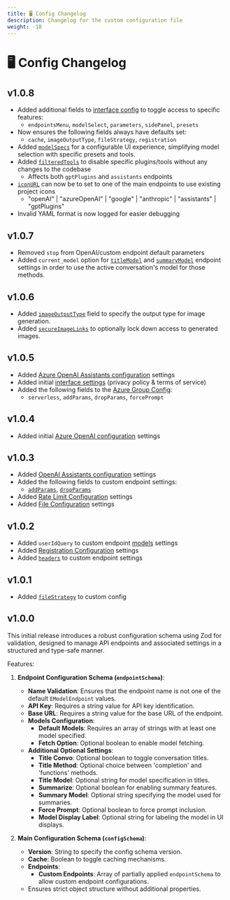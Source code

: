```yaml
---
title: 🖥️ Config Changelog
description: Changelog for the custom configuration file
weight: -10
---
```


# 🖥️ Config Changelog

## v1.0.8

- Added additional fields to [interface config](./custom_config.md#interface-object-structure) to toggle access to specific features:
    - `endpointsMenu`, `modelSelect`, `parameters`, `sidePanel`, `presets`
- Now ensures the following fields always have defaults set:
    - `cache`, `imageOutputType`, `fileStrategy`, `registration`
- Added [`modelSpecs`](./custom_config.md#model-specs-object-structure) for a configurable UI experience, simplifying model selection with specific presets and tools.
- Added [`filteredTools`](./custom_config.md#filteredtools) to disable specific plugins/tools without any changes to the codebase
    - Affects both `gptPlugins` and `assistants` endpoints
- [`iconURL`](./custom_config.md#iconurl) can now be to set to one of the main endpoints to use existing project icons
    - "openAI" | "azureOpenAI" | "google" | "anthropic" | "assistants" | "gptPlugins"
- Invalid YAML format is now logged for easier debugging

## v1.0.7

- Removed `stop` from OpenAI/custom endpoint default parameters
- Added `current_model` option for [`titleModel`](./custom_config.md#titlemodel) and [`summaryModel`](./custom_config.md#summarymodel) endpoint settings in order to use the active conversation's model for those methods.

## v1.0.6

- Added [`imageOutputType`](./custom_config.md#imageoutputtype) field to specify the output type for image generation.
- Added [`secureImageLinks`](./custom_config.md#secureimagelinks) to optionally lock down access to generated images.

## v1.0.5

- Added [Azure OpenAI Assistants configuration](./custom_config.md#assistants) settings
- Added initial [interface settings](./custom_config.md#interface-object-structure) (privacy policy & terms of service)
- Added the following fields to the [Azure Group Config](./custom_config.md#group-object-structure):
    - `serverless`, `addParams`, `dropParams`, `forcePrompt`

## v1.0.4

- Added initial [Azure OpenAI configuration](./custom_config.md#azure-openai-object-structure) settings

## v1.0.3

- Added [OpenAI Assistants configuration](./custom_config.md#assistants-endpoint-object-structure) settings
- Added the following fields to custom endpoint settings:
    - [`addParams`](./custom_config.md#addparams), [`dropParams`](./custom_config.md#dropparams)
- Added [Rate Limit Configuration](./custom_config.md#ratelimits) settings
- Added [File Configuration](./custom_config.md#fileconfig) settings

## v1.0.2
- Added `userIdQuery` to custom endpoint [models](./custom_config.md#models) settings
- Added [Registration Configuration](./custom_config.md#registration) settings
- Added [`headers`](./custom_config.md#headers) to custom endpoint settings

## v1.0.1
- Added [`fileStrategy`](./custom_config.md#filestrategy) to custom config

## v1.0.0

This initial release introduces a robust configuration schema using Zod for validation, designed to manage API endpoints and associated settings in a structured and type-safe manner.

Features:

1. **Endpoint Configuration Schema (`endpointSchema`)**:
   - **Name Validation**: Ensures that the endpoint name is not one of the default `EModelEndpoint` values.
   - **API Key**: Requires a string value for API key identification.
   - **Base URL**: Requires a string value for the base URL of the endpoint.
   - **Models Configuration**:
     - **Default Models**: Requires an array of strings with at least one model specified.
     - **Fetch Option**: Optional boolean to enable model fetching.
   - **Additional Optional Settings**:
     - **Title Convo**: Optional boolean to toggle conversation titles.
     - **Title Method**: Optional choice between 'completion' and 'functions' methods.
     - **Title Model**: Optional string for model specification in titles.
     - **Summarize**: Optional boolean for enabling summary features.
     - **Summary Model**: Optional string specifying the model used for summaries.
     - **Force Prompt**: Optional boolean to force prompt inclusion.
     - **Model Display Label**: Optional string for labeling the model in UI displays.

2. **Main Configuration Schema (`configSchema`)**:
   - **Version**: String to specify the config schema version.
   - **Cache**: Boolean to toggle caching mechanisms.
   - **Endpoints**:
     - **Custom Endpoints**: Array of partially applied `endpointSchema` to allow custom endpoint configurations.
   - Ensures strict object structure without additional properties.

